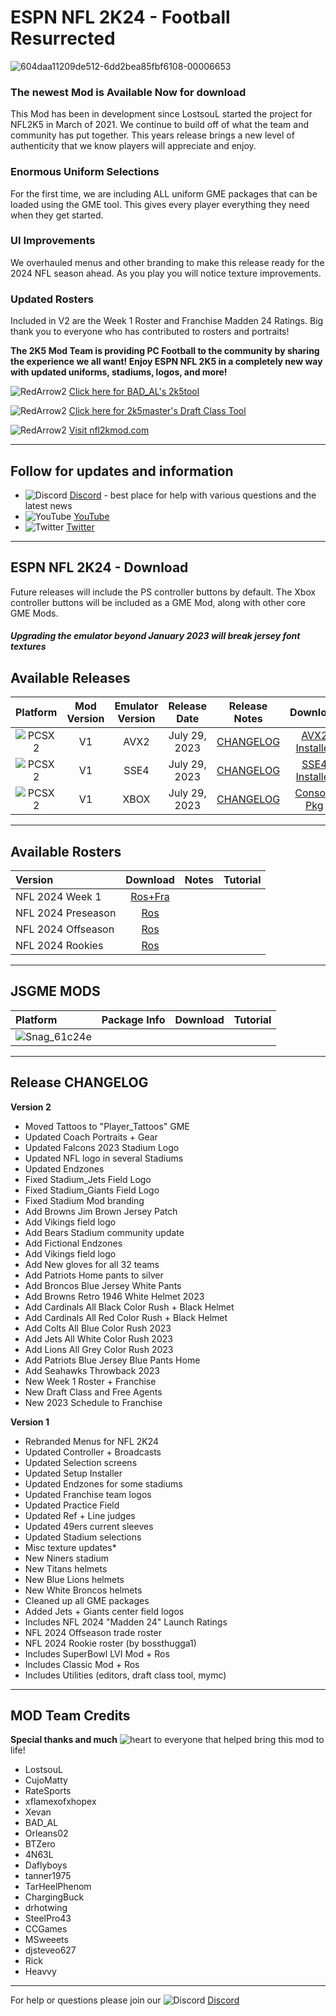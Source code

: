# ESPN NFL 2K24 - Football Resurrected

![604daa11209de512-6dd2bea85fbf6108-00006653](https://github.com/lostsoul63b/NFL-2K24/assets/69597675/e69b40d1-9138-491e-a3b6-414919435a0d)

### The newest Mod is Available Now for download

This Mod has been in development since LostsouL started the project for NFL2K5 in March of 2021. We continue to build off of what the team and community has put together. This years release brings a new level of authenticity that we know players will appreciate and enjoy. 

### Enormous Uniform Selections
For the first time, we are including ALL uniform GME packages that can be loaded using the GME tool. This gives every player everything they need when they get started.

### UI Improvements
We overhauled menus and other branding to make this release ready for the 2024 NFL season ahead. As you play you will notice texture improvements.

### Updated Rosters
Included in V2 are the Week 1 Roster and Franchise Madden 24 Ratings. Big thank you to everyone who has contributed to rosters and portraits! 

**The 2K5 Mod Team is providing PC Football to the community by sharing the experience we all want! Enjoy ESPN NFL 2K5 in a completely new way with updated uniforms, stadiums, logos, and more!**

![RedArrow2](https://user-images.githubusercontent.com/69597675/125669440-bcf4c873-527c-4524-9426-9488c71fbbde.png)
[Click here for BAD_AL's 2k5tool](https://github.com/BAD-AL/NFL2K5Tool/releases)

![RedArrow2](https://user-images.githubusercontent.com/69597675/125669440-bcf4c873-527c-4524-9426-9488c71fbbde.png)
[Click here for 2k5master's Draft Class Tool](https://github.com/2k5master/ESPN-NFL-2K5-Draft-Class-Generator)

![RedArrow2](https://user-images.githubusercontent.com/69597675/125669440-bcf4c873-527c-4524-9426-9488c71fbbde.png)
[Visit nfl2kmod.com](https://www.nfl2kmod.com/)

---------
## Follow for updates and information
* ![Discord](https://user-images.githubusercontent.com/69597675/124640725-d1e88980-de5b-11eb-926d-ec5f55b19a62.png) [Discord](https://discord.gg/sBVXzYb) - best place for help with various questions and the latest news
* ![YouTube](https://user-images.githubusercontent.com/69597675/124641345-9b5f3e80-de5c-11eb-80e3-4dc5fabc4137.png) [YouTube](https://www.youtube.com/lostsoul63b)
* ![Twitter](https://user-images.githubusercontent.com/69597675/124641220-71a61780-de5c-11eb-8bd9-0c8c3ad46949.png) [Twitter](https://twitter.com/blostsou)
---------
## ESPN NFL 2K24 - Download
Future releases will include the PS controller buttons by default. The Xbox controller buttons will be included as a GME Mod, along with other core GME Mods.

#### *Upgrading the emulator beyond January 2023 will break jersey font textures*

## Available Releases
| Platform | Mod Version | Emulator Version | Release Date  | Release Notes | Download | Tutorial |
| :-------------: | :-------------: | :-------------: | :-------------: | :-------------: | :-------------: |  :-------------: |
| ![PCSX2](https://user-images.githubusercontent.com/69597675/124647169-9baf0800-de63-11eb-974c-a7a4b2aecc1d.png) | V1 | AVX2 | July 29, 2023 | [CHANGELOG](https://github.com/lostsoul63b/NFL-2K24/blob/main/CHANGELOG.txt) | [AVX2 Installer](https://www.mediafire.com/file_premium/v2jrklbi789pifq/NFL2K24_V1_Setup.zip/file) | [Tutorial](https://youtu.be/S1Icpc3HS04) |
| ![PCSX2](https://user-images.githubusercontent.com/69597675/124647169-9baf0800-de63-11eb-974c-a7a4b2aecc1d.png) | V1 | SSE4 | July 29, 2023 | [CHANGELOG](https://github.com/lostsoul63b/NFL-2K24/blob/main/CHANGELOG.txt) | [SSE4 Installer](https://www.mediafire.com/file_premium/esoxtojq19d4jpm/NFL2K24_V1_Setup_SSE4.zip/file) | [Tutorial](https://youtu.be/S1Icpc3HS04) |
| ![PCSX2](https://user-images.githubusercontent.com/69597675/124647169-9baf0800-de63-11eb-974c-a7a4b2aecc1d.png) | V1 | XBOX | July 29, 2023 | [CHANGELOG](https://github.com/lostsoul63b/NFL-2K24/blob/main/CHANGELOG.txt) | [Console Pkg](https://www.mediafire.com/file_premium/e2cc2ouomfv1v95/NFL_2K24_-_Version_1.7z/file) | [Guide](https://www.nfl2kmod.com/xbox) |

---------
## Available Rosters
| Version | Download | Notes | Tutorial |
| :------------- | :-------------: | :------------- | :------------- |
| NFL 2024 Week 1 | [Ros+Fra]() |  |  |
| NFL 2024 Preseason | [Ros](https://www.mediafire.com/file_premium/cyioqzhn8nztq0b/NFL_2024_Preseason.zip/file) |  |  |
| NFL 2024 Offseason | [Ros](https://www.mediafire.com/file_premium/cakdsnmadgps7dr/NFL2024_OffSeasonRos.zip/file) |  |  |
| NFL 2024 Rookies | [Ros](https://www.mediafire.com/file_premium/g13wbf1sz971qmp/NFL2024_Rookies.zip/file) |  |  |

---------
## JSGME MODS
| Platform | Package Info | Download | Tutorial |
| :------------- | :------------- | :------------- | :------------- |
| ![Snag_61c24e](https://user-images.githubusercontent.com/69597675/150687521-fa2844f5-8343-443d-b9cc-24aebc94182a.png) | | | |

---------
## Release CHANGELOG
**Version 2**
 * Moved Tattoos to "Player_Tattoos" GME
 * Updated Coach Portraits + Gear
 * Updated Falcons 2023 Stadium Logo
 * Updated NFL logo in several Stadiums
 * Updated Endzones
 * Fixed Stadium_Jets Field Logo
 * Fixed Stadium_Giants Field Logo
 * Fixed Stadium Mod branding
 * Add Browns Jim Brown Jersey Patch
 * Add Vikings field logo
 * Add Bears Stadium community update
 * Add Fictional Endzones
 * Add Vikings field logo
 * Add New gloves for all 32 teams
 * Add Patriots Home pants to silver
 * Add Broncos Blue Jersey White Pants
 * Add Browns Retro 1946 White Helmet 2023
 * Add Cardinals All Black Color Rush  + Black Helmet
 * Add Cardinals All Red Color Rush  + Black Helmet
 * Add Colts All Blue Color Rush 2023
 * Add Jets All White Color Rush 2023
 * Add Lions All Grey Color Rush 2023
 * Add Patriots Blue Jersey Blue Pants Home
 * Add Seahawks Throwback 2023
 * New Week 1 Roster + Franchise
 * New Draft Class and Free Agents
 * New 2023 Schedule to Franchise


**Version 1**
 * Rebranded Menus for NFL 2K24
 * Updated Controller + Broadcasts
 * Updated Selection screens
 * Updated Setup Installer
 * Updated Endzones for some stadiums
 * Updated Franchise team logos
 * Updated Practice Field
 * Updated Ref + Line judges
 * Updated 49ers current sleeves
 * Updated Stadium selections
 * Misc texture updates*
 * New Niners stadium
 * New Titans helmets
 * New Blue Lions helmets
 * New White Broncos helmets
 * Cleaned up all GME packages
 * Added Jets + Giants center field logos
 * Includes NFL 2024 "Madden 24" Launch Ratings
 * NFL 2024 Offseason trade roster
 * NFL 2024 Rookie roster (by bossthugga1)
 * Includes SuperBowl LVI Mod + Ros
 * Includes Classic Mod + Ros
 * Includes Utilities (editors, draft class tool, mymc)

---------
## MOD Team Credits
**Special thanks and much** ![heart](https://user-images.githubusercontent.com/69597675/125808838-b20315aa-b53f-41a2-b31a-691d685fb1df.png) to everyone that helped bring this mod to life!
* LostsouL
* CujoMatty
* RateSports
* xflamexofxhopex
* Xevan
* BAD_AL
* Orleans02 
* BTZero
* 4N63L
* Daflyboys
* tanner1975
* TarHeelPhenom
* ChargingBuck
* drhotwing
* SteelPro43
* CCGames
* MSweeets
* djsteveo627
* Rick
* Heavvy

---------
For help or questions please join our ![Discord](https://user-images.githubusercontent.com/69597675/124640725-d1e88980-de5b-11eb-926d-ec5f55b19a62.png) [Discord](https://discord.gg/sBVXzYb)
